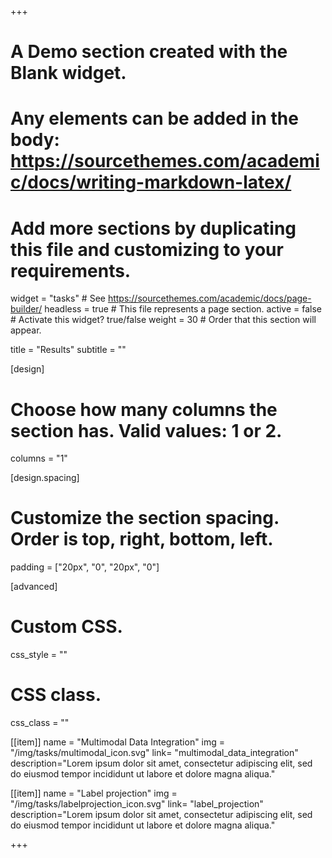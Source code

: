+++
# A Demo section created with the Blank widget.
# Any elements can be added in the body: https://sourcethemes.com/academic/docs/writing-markdown-latex/
# Add more sections by duplicating this file and customizing to your requirements.

widget = "tasks"  # See https://sourcethemes.com/academic/docs/page-builder/
headless = true  # This file represents a page section.
active = false  # Activate this widget? true/false
weight = 30  # Order that this section will appear.

title = "Results"
subtitle = ""

[design]
  # Choose how many columns the section has. Valid values: 1 or 2.
  columns = "1"

[design.spacing]
  # Customize the section spacing. Order is top, right, bottom, left.
  padding = ["20px", "0", "20px", "0"]

[advanced]
 # Custom CSS.
 css_style = ""

 # CSS class.
 css_class = ""

[[item]]
name = "Multimodal Data Integration"
img = "/img/tasks/multimodal_icon.svg"
link= "multimodal_data_integration"
description="Lorem ipsum dolor sit amet, consectetur adipiscing elit, sed do eiusmod tempor incididunt ut labore et dolore magna aliqua."

[[item]]
name = "Label projection"
img = "/img/tasks/labelprojection_icon.svg"
link= "label_projection"
description="Lorem ipsum dolor sit amet, consectetur adipiscing elit, sed do eiusmod tempor incididunt ut labore et dolore magna aliqua."

+++
